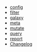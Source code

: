 <!-- docs/_sidebar.md -->

- [config](README.config.md)
- [filter](README.filter.md)
- [galaxy](README.galaxy.md)
- [meta](README.meta.md)
- [mutate](README.mutate.md)
- [query](README.query.md)
- [report](README.report.md)
- [Changelog](changelog) <!-- pulls in changelog from repo -->
